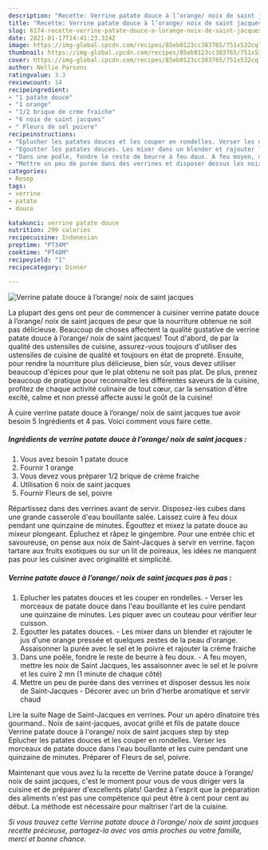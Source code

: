 ```yaml
---
description: "Recette: Verrine patate douce à l’orange/ noix de saint jacques"
title: "Recette: Verrine patate douce à l’orange/ noix de saint jacques"
slug: 6174-recette-verrine-patate-douce-a-lorange-noix-de-saint-jacques
date: 2021-01-17T14:41:23.324Z
image: https://img-global.cpcdn.com/recipes/85eb0123cc383765/751x532cq70/verrine-patate-douce-a-lorange-noix-de-saint-jacques-photo-principale-de-la-recette.jpg
thumbnail: https://img-global.cpcdn.com/recipes/85eb0123cc383765/751x532cq70/verrine-patate-douce-a-lorange-noix-de-saint-jacques-photo-principale-de-la-recette.jpg
cover: https://img-global.cpcdn.com/recipes/85eb0123cc383765/751x532cq70/verrine-patate-douce-a-lorange-noix-de-saint-jacques-photo-principale-de-la-recette.jpg
author: Nellie Parsons
ratingvalue: 3.3
reviewcount: 14
recipeingredient:
- "1 patate douce"
- "1 orange"
- "1/2 brique de crme fraiche"
- "6 noix de saint jacques"
- " Fleurs de sel poivre"
recipeinstructions:
- "Eplucher les patates douces et les couper en rondelles. Verser les morceaux de patate douce dans l&#39;eau bouillante et les cuire pendant une quinzaine de minutes. Les piquer avec un couteau pour vérifier leur cuisson."
- "Egoutter les patates douces. Les mixer dans un blender et rajouter le jus d&#39;une orange pressée et quelques zestes de la peau d&#39;orange. Assaisonner la purée avec le sel et le poivre et rajouter la crème fraiche"
- "Dans une poêle, fondre le reste de beurre à feu doux. A feu moyen, mettre les noix de Saint Jacques, les assaisonner avec le sel et le poivre et les cuire 2 mn (1 minute de chaque côté)"
- "Mettre un peu de purée dans des verrines et disposer dessus les noix de Saint-Jacques Décorer avec un brin d&#39;herbe aromatique et servir chaud"
categories:
- Resep
tags:
- verrine
- patate
- douce

katakunci: verrine patate douce 
nutrition: 299 calories
recipecuisine: Indonesian
preptime: "PT34M"
cooktime: "PT48M"
recipeyield: "1"
recipecategory: Dinner

---
```



![Verrine patate douce à l’orange/ noix de saint jacques](https://img-global.cpcdn.com/recipes/85eb0123cc383765/751x532cq70/verrine-patate-douce-a-lorange-noix-de-saint-jacques-photo-principale-de-la-recette.jpg)

La plupart des gens ont peur de commencer à cuisiner verrine patate douce à l’orange/ noix de saint jacques de peur que la nourriture obtenue ne soit pas délicieuse. Beaucoup de choses affectent la qualité gustative de verrine patate douce à l’orange/ noix de saint jacques! Tout d'abord, de par la qualité des ustensiles de cuisine, assurez-vous toujours d'utiliser des ustensiles de cuisine de qualité et toujours en état de propreté. Ensuite, pour rendre la nourriture plus délicieuse, bien sûr, vous devez utiliser beaucoup d'épices pour que le plat obtenu ne soit pas plat. De plus, prenez beaucoup de pratique pour reconnaître les différentes saveurs de la cuisine, profitez de chaque activité culinaire de tout cœur, car la sensation d'être excité, calme et non pressé affecte aussi le goût de la cuisine!

<!--inarticleads1-->

À cuire verrine patate douce à l’orange/ noix de saint jacques tue avoir besoin 5 Ingrédients et 4 pas. Voici comment vous faire cette.

##### Ingrédients de verrine patate douce à l’orange/ noix de saint jacques :

1. Vous avez besoin 1 patate douce
1. Fournir 1 orange
1. Vous devez vous préparer 1/2 brique de crème fraiche
1. Utilisation 6 noix de saint jacques
1. Fournir  Fleurs de sel, poivre


Répartissez dans des verrines avant de servir. Disposez-les cubes dans une grande casserole d&#39;eau bouillante salée. Laissez cuire à feu doux pendant une quinzaine de minutes. Égouttez et mixez la patate douce au mixeur plongeant. Épluchez et râpez le gingembre. Pour une entrée chic et savoureuse, on pense aux noix de Saint-Jacques à servir en verrine. façon tartare aux fruits exotiques ou sur un lit de poireaux, les idées ne manquent pas pour les cuisiner avec originalité et simplicité. 

<!--inarticleads2-->

##### Verrine patate douce à l’orange/ noix de saint jacques pas à pas :

1. Eplucher les patates douces et les couper en rondelles. - Verser les morceaux de patate douce dans l&#39;eau bouillante et les cuire pendant une quinzaine de minutes. Les piquer avec un couteau pour vérifier leur cuisson.
1. Egoutter les patates douces. - Les mixer dans un blender et rajouter le jus d&#39;une orange pressée et quelques zestes de la peau d&#39;orange. Assaisonner la purée avec le sel et le poivre et rajouter la crème fraiche
1. Dans une poêle, fondre le reste de beurre à feu doux. - A feu moyen, mettre les noix de Saint Jacques, les assaisonner avec le sel et le poivre et les cuire 2 mn (1 minute de chaque côté)
1. Mettre un peu de purée dans des verrines et disposer dessus les noix de Saint-Jacques - Décorer avec un brin d&#39;herbe aromatique et servir chaud


Lire la suite Nage de Saint-Jacques en verrines. Pour un apéro dînatoire très gourmand.. Noix de saint-jacques, avocat grillé et fils de patate douce Verrine patate douce à l&#39;orange/ noix de saint jacques step by step Eplucher les patates douces et les couper en rondelles. Verser les morceaux de patate douce dans l&#39;eau bouillante et les cuire pendant une quinzaine de minutes. Préparer of Fleurs de sel, poivre. 

<!--inarticleads1-->

<p>
Maintenant que vous avez lu la recette de Verrine patate douce à l’orange/ noix de saint jacques, c'est le moment pour vous de vous diriger vers la cuisine et de préparer d'excellents plats! Gardez à l'esprit que la préparation des aliments n'est pas une compétence qui peut être à cent pour cent au début. La méthode est nécessaire pour maîtriser l'art de la cuisine.
</p>

<p>
<i>Si vous trouvez cette Verrine patate douce à l’orange/ noix de saint jacques recette précieuse, partagez-la avec vos amis proches ou votre famille, merci et bonne chance.</i>
</p>
